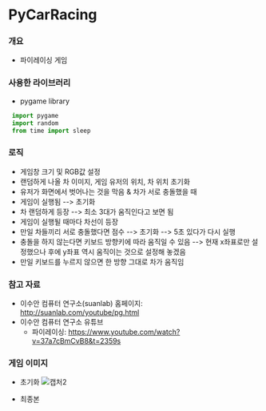 # PyCarRacing

### 개요
  -  파이레이싱 게임

### 사용한 라이브러리
  - pygame library
   ```python
    import pygame
    import random
    from time import sleep
   ```
### 로직
  - 게임창 크기 및 RGB값 설정
  - 랜덤하게 나올 차 이미지, 게임 유저의 위치, 차 위치 초기화
  - 유저가 화면에서 벗어나는 것을 막음 & 차가 서로 충돌했을 때
  - 게임이 실행됨 --> 초기화
  - 차 랜덤하게 등장 --> 최소 3대가 움직인다고 보면 됨
  - 게임이 실행될 때마다 차선이 등장
  - 만일 차들끼리 서로 충돌했다면 점수 --> 초기화 --> 5초 있다가 다시 실행
  - 충돌을 하지 않는다면 키보드 방향키에 따라 움직일 수 있음 --> 현재 x좌표로만 설정했으나 후에 y좌표 역시 움직이는 것으로 설정해 놓겠음
  - 만일 키보드를 누르지 않으면 한 방향 그대로 차가 움직임

### 참고 자료 
  - 이수안 컴퓨터 연구소(suanlab) 홈페이지: <http://suanlab.com/youtube/pg.html>
  - 이수안 컴퓨터 연구소 유튜브 
     - 파이레이싱: <https://www.youtube.com/watch?v=37a7cBmCvB8&t=2359s>

### 게임 이미지
  - 초기화
    ![캡처2](https://user-images.githubusercontent.com/96816327/148971616-ab102f27-841c-497d-ba43-627f3fd587d4.PNG)
    
  - 최종본
    
  
   
   
   

